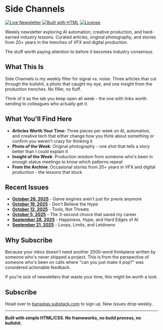 # Side Channels

[![Live Newsletter](https://img.shields.io/badge/Subscribe-banastas.substack.com-FF6719?style=for-the-badge&logo=substack)](https://banastas.substack.com)
[![Built with HTML](https://img.shields.io/badge/Built%20with-HTML%2FCSS-e34c26?style=for-the-badge&logo=html5)](https://developer.mozilla.org/en-US/docs/Web/HTML)
[![License](https://img.shields.io/badge/License-All%20Rights%20Reserved-lightgrey?style=for-the-badge)](https://github.com/banastas/Side-Channels)

Weekly newsletter exploring AI automation, creative production, and hard-earned industry lessons. Curated articles, original photography, and stories from 20+ years in the trenches of VFX and digital production.

The stuff worth paying attention to before it becomes industry consensus.

## What This Is

Side Channels is my weekly filter for signal vs. noise. Three articles that cut through the bullshit, a photo that caught my eye, and one insight from the production trenches. No filler, no fluff.

Think of it as the tab you keep open all week - the one with links worth sending to colleagues who actually get it.

## What You'll Find Here

- **Articles Worth Your Time**: Three pieces per week on AI, automation, and creative tech that either change how you think about something or confirm you weren't crazy for thinking it
- **Photo of the Week**: Original photography - one shot that tells a story better than I could explain it
- **Insight of the Week**: Production wisdom from someone who's been in enough status meetings to know which patterns repeat
- **From the Archive**: Occasional stories from 20+ years in VFX and digital production - the lessons that stuck

## Recent Issues

- **[October 26, 2025](https://substack.banast.as/newsletters/2025-10-26_SideChannels)** - Game engines aren't just for previs anymore
- **[October 19, 2025](https://substack.banast.as/newsletters/2025-10-19_SideChannels)** - Don't Believe the Hype
- **[October 12, 2025](https://substack.banast.as/newsletters/2025-10-12_SideChannels)** - Tools, Not Threats
- **[October 5, 2025](https://substack.banast.as/newsletters/2025-10-05_SideChannels)** - The 3-second choice that saved my career
- **[September 28, 2025](https://substack.banast.as/newsletters/2025-09-28_SideChannels)** - Happiness, Hype, and Hard Edges of AI
- **[September 21, 2025](https://substack.banast.as/newsletters/2025-09-21_SideChannels)** - Loops, Limits, and Letdowns

## Why Subscribe

Because your inbox doesn't need another 2000-word thinkpiece written by someone who's never shipped a project. This is from the perspective of someone who's been on calls where "can you just make it pop?" was considered actionable feedback.

If you're sick of newsletters that waste your time, this might be worth a look.

## Subscribe

Head over to [banastas.substack.com](https://banastas.substack.com) to sign up. New issues drop weekly.

---

**Built with simple HTML/CSS. No frameworks, no build process, no bullshit.**

